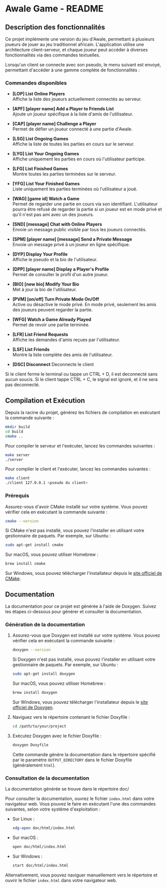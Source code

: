 # Awale Game - README

## Description des fonctionnalités

Ce projet implémente une version du jeu d'Awale, permettant à plusieurs joueurs de jouer au jeu traditionnel africain. L'application utilise une architecture client-serveur, et chaque joueur peut accéder à diverses fonctionnalités via des commandes textuelles.

Lorsqu'un client se connecte avec son pseudo, le menu suivant est envoyé, permettant d'accéder à une gamme complète de fonctionnalités :

### Commandes disponibles

- **[LOP] List Online Players**  
  Affiche la liste des joueurs actuellement connectés au serveur.

- **[APF] [player name] Add a Player to Friends List**  
  Ajoute un joueur spécifique à la liste d'amis de l'utilisateur.

- **[CAP] [player name] Challenge a Player**  
  Permet de défier un joueur connecté à une partie d'Awale.

- **[LSG] List Ongoing Games**  
  Affiche la liste de toutes les parties en cours sur le serveur.

- **[LYG] List Your Ongoing Games**  
  Affiche uniquement les parties en cours où l'utilisateur participe.

- **[LFG] List Finished Games**  
  Montre toutes les parties terminées sur le serveur.

- **[YFG] List Your Finished Games**  
  Liste uniquement les parties terminées où l'utilisateur a joué.

- **[WAG] [game id] Watch a Game**  
  Permet de regarder une partie en cours via son identifiant. L'utilisateur pourra être refusé de regarder la partie si un joueur est en mode privé et qu'il n'est pas ami avec un des joueurs.

- **[SND] [message] Chat with Online Players**  
  Envoie un message public visible par tous les joueurs connectés.

- **[SPM] [player name] [message] Send a Private Message**  
  Envoie un message privé à un joueur en ligne spécifique.

- **[DYP] Display Your Profile**  
  Affiche le pseudo et la bio de l'utilisateur.

- **[DPP] [player name] Display a Player's Profile**  
  Permet de consulter le profil d'un autre joueur.

- **[BIO] [new bio] Modify Your Bio**  
  Met à jour la bio de l'utilisateur.

- **[PVM] [on/off] Turn Private Mode On/Off**  
  Active ou désactive le mode privé. En mode privé, seulement les amis des joueurs peuvent regarder la partie.

- **[WFG] Watch a Game Already Played**  
  Permet de revoir une partie terminée.

- **[LFR] List Friend Requests**  
  Affiche les demandes d'amis reçues par l'utilisateur.

- **[LSF] List Friends**  
  Montre la liste complète des amis de l'utilisateur.

- **[DSC] Disconnect**
  Deconnecte le client

Si le client ferme le terminal ou tappe un CTRL + D, il est deconnecté sans aucun soucis.
Si le client tappe CTRL + C, le signal est ignoré, et il ne sera pas deconnecté.

## Compilation et Exécution

Depuis la racine du projet, générez les fichiers de compilation en exécutant la commande suivante :

```sh
mkdir build
cd build
cmake ..
```

Pour compiler le serveur et l'exécuter, lancez les commandes suivantes :

```sh
make server
./server
```

Pour compiler le client et l'exécuter, lancez les commandes suivantes :

```sh
make client
./client 127.0.0.1 <pseudo du client>
```

### Prérequis

Assurez-vous d'avoir CMake installé sur votre système. Vous pouvez vérifier cela en exécutant la commande suivante :

```sh
cmake --version
```

Si CMake n'est pas installé, vous pouvez l'installer en utilisant votre gestionnaire de paquets. Par exemple, sur Ubuntu :

```sh
sudo apt-get install cmake
```

Sur macOS, vous pouvez utiliser Homebrew :

```sh
brew install cmake
```

Sur Windows, vous pouvez télécharger l'installateur depuis le [site officiel de CMake](https://cmake.org/download/).

## Documentation

La documentation pour ce projet est générée à l'aide de Doxygen. Suivez les étapes ci-dessous pour générer et consulter la documentation.

### Génération de la documentation

1. Assurez-vous que Doxygen est installé sur votre système. Vous pouvez vérifier cela en exécutant la commande suivante :

   ```sh
   doxygen --version
   ```

   Si Doxygen n'est pas installé, vous pouvez l'installer en utilisant votre gestionnaire de paquets. Par exemple, sur Ubuntu :

   ```sh
   sudo apt-get install doxygen
   ```

   Sur macOS, vous pouvez utiliser Homebrew :

   ```sh
   brew install doxygen
   ```

   Sur Windows, vous pouvez télécharger l'installateur depuis le [site officiel de Doxygen](http://www.doxygen.nl/download.html).

2. Naviguez vers le répertoire contenant le fichier Doxyfile :

   ```sh
   cd /path/to/your/project
   ```

3. Exécutez Doxygen avec le fichier Doxyfile :

   ```sh
   doxygen Doxyfile
   ```

   Cette commande génère la documentation dans le répertoire spécifié par le paramètre `OUTPUT_DIRECTORY` dans le fichier Doxyfile (généralement `html`).

### Consultation de la documentation

La documentation générée se trouve dans le répertoire doc/

Pour consulter la documentation, ouvrez le fichier `index.html` dans votre navigateur web. Vous pouvez le faire en exécutant l'une des commandes suivantes, selon votre système d'exploitation :

- Sur Linux :

  ```sh
  xdg-open doc/html/index.html
  ```

- Sur macOS :

  ```sh
  open doc/html/index.html
  ```

- Sur Windows :

  ```sh
  start doc/html/index.html
  ```

Alternativement, vous pouvez naviguer manuellement vers le répertoire et ouvrir le fichier `index.html` dans votre navigateur web.
